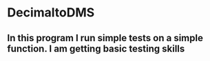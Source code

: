 # DecimaltoDMS
 <h2>In this program I run simple tests on a simple function. I am getting basic testing skills</h2?
